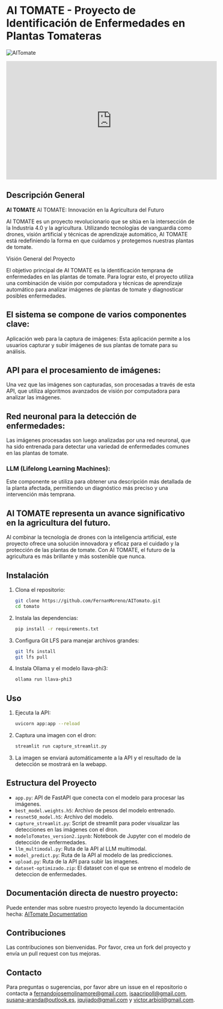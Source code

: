 # AI TOMATE - Proyecto de Identificación de Enfermedades en Plantas Tomateras

![AITomate](tomate.png)

<iframe width="560" height="315" src="https://www.youtube.com/embed/-hkiuVaWwbY?si=_9lvvgQti4krj1Ro" title="YouTube video player" frameborder="0" allow="accelerometer; autoplay; clipboard-write; encrypted-media; gyroscope; picture-in-picture; web-share" referrerpolicy="strict-origin-when-cross-origin" allowfullscreen></iframe>

## Descripción General

**AI TOMATE** AI TOMATE: Innovación en la Agricultura del Futuro

AI TOMATE es un proyecto revolucionario que se sitúa en la intersección de la Industria 4.0 y la agricultura. Utilizando tecnologías de vanguardia como drones, visión artificial y técnicas de aprendizaje automático, AI TOMATE está redefiniendo la forma en que cuidamos y protegemos nuestras plantas de tomate.

Visión General del Proyecto

El objetivo principal de AI TOMATE es la identificación temprana de enfermedades en las plantas de tomate. Para lograr esto, el proyecto utiliza una combinación de visión por computadora y técnicas de aprendizaje automático para analizar imágenes de plantas de tomate y diagnosticar posibles enfermedades.

## El sistema se compone de varios componentes clave:

Aplicación web para la captura de imágenes: Esta aplicación permite a los usuarios capturar y subir imágenes de sus plantas de tomate para su análisis.

## API para el procesamiento de imágenes: 
Una vez que las imágenes son capturadas, son procesadas a través de esta API, que utiliza algoritmos avanzados de visión por computadora para analizar las imágenes.

## Red neuronal para la detección de enfermedades: 
Las imágenes procesadas son luego analizadas por una red neuronal, que ha sido entrenada para detectar una variedad de enfermedades comunes en las plantas de tomate.

### LLM (Lifelong Learning Machines): 
Este componente se utiliza para obtener una descripción más detallada de la planta afectada, permitiendo un diagnóstico más preciso y una intervención más temprana.

## AI TOMATE representa un avance significativo en la agricultura del futuro. 
Al combinar la tecnología de drones con la inteligencia artificial, este proyecto ofrece una solución innovadora y eficaz para el cuidado y la protección de las plantas de tomate. Con AI TOMATE, el futuro de la agricultura es más brillante y más sostenible que nunca.

## Instalación

1. Clona el repositorio:

    ```sh
    git clone https://github.com/FernanMoreno/AITomato.git
    cd tomato
    ```

2. Instala las dependencias:

    ```sh
    pip install -r requirements.txt
    ```

3. Configura Git LFS para manejar archivos grandes:

    ```sh
    git lfs install
    git lfs pull
    ```

4. Instala Ollama y el modelo llava-phi3:

    ```sh
    ollama run llava-phi3
    ```

## Uso

1. Ejecuta la API:

    ```sh
    uvicorn app:app --reload
    ```

2. Captura una imagen con el dron:

    ```sh
    streamlit run capture_streamlit.py
    ```

3. La imagen se enviará automáticamente a la API y el resultado de la detección se mostrará en la webapp.

## Estructura del Proyecto

- `app.py`: API de FastAPI que conecta con el modelo para procesar las imágenes.
- `best_model.weights.h5`: Archivo de pesos del modelo entrenado.
- `resnet50_model.h5`: Archivo del modelo.
- `capture_streamlit.py`: Script de streamlit para poder visualizar las detecciones en las imágenes con el dron.
- `modeloTomates_version2.ipynb`: Notebook de Jupyter con el modelo de detección de enfermedades.
- `llm_multimodal.py`: Ruta de la API al LLM multimodal.
- `model_predict.py`: Ruta de la API al modelo de las predicciones.
- `upload.py`: Ruta de la API para subir las imagenes.
- `dataset-optimizado.zip`: El dataset con el que se entreno el modelo de deteccion de enfermedades.

## Documentación directa de nuestro proyecto:

Puede entender mas sobre nuestro proyecto leyendo la documentación hecha: [AITomate Documentation](https://www.notion.so/Documentaci-n-AITomate-85595b4da73b471ba6943edbed4daa41?pvs=4)

## Contribuciones

Las contribuciones son bienvenidas. Por favor, crea un fork del proyecto y envía un pull request con tus mejoras.


## Contacto

Para preguntas o sugerencias, por favor abre un issue en el repositorio o contacta a fernandojosemolinamore@gmail.com, isaacripoll@gmail.com, susana-aranda@outlook.es, jquijado@gmail.com y victor.arbiol@gmail.com.
